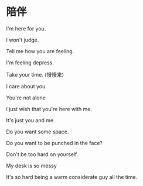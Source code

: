 # 陪伴

I'm here for you.

I won't judge.

Tell me how you are feeling.

I'm feeling depress.

Take your time. (慢慢来)

I care about you.

You're not alone

I just wish that you're here with me.

It's just you and me.

Do you want some space.

Do you want to be punched in the face?

Don't be too hard on yourself.

My desk is so messy

It's so hard being a warm considerate guy all the time.








